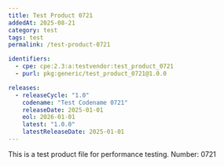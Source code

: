 ```yaml
---
title: Test Product 0721
addedAt: 2025-08-21
category: test
tags: test
permalink: /test-product-0721

identifiers:
  - cpe: cpe:2.3:a:testvendor:test_product_0721
  - purl: pkg:generic/test_product_0721@1.0.0

releases:
  - releaseCycle: "1.0"
    codename: "Test Codename 0721"
    releaseDate: 2025-01-01
    eol: 2026-01-01
    latest: "1.0.0"
    latestReleaseDate: 2025-01-01
---
```


This is a test product file for performance testing. Number: 0721
